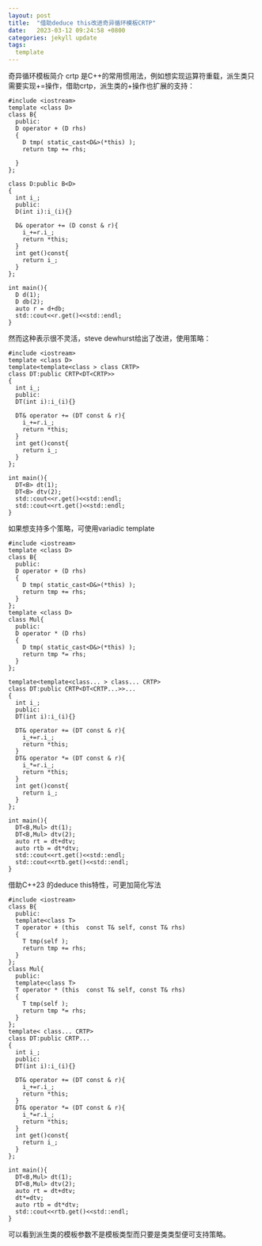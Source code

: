 ```yaml
---
layout: post
title:  "借助deduce this改进奇异循环模板CRTP"
date:   2023-03-12 09:24:58 +0800
categories: jekyll update
tags:
  template
---
```


奇异循环模板简介
crtp  是C++的常用惯用法，例如想实现运算符重载，派生类只需要实现+=操作，借助crtp，派生类的+操作也扩展的支持：

    #include <iostream>
    template <class D>
    class B{
      public:
      D operator + (D rhs)
      {
        D tmp( static_cast<D&>(*this) );
        return tmp += rhs;

      }
    };

    class D:public B<D>
    {
      int i_;
      public:
      D(int i):i_(i){}

      D& operator += (D const & r){
        i_+=r.i_;
        return *this;
      }
      int get()const{
        return i_;
      }
    };

    int main(){
      D d(1);
      D db(2);
      auto r = d+db;
      std::cout<<r.get()<<std::endl;
    }

然而这种表示很不灵活，steve  dewhurst给出了改进，使用策略：

    #include <iostream>
    template <class D>
    template<template<class > class CRTP>
    class DT:public CRTP<DT<CRTP>>
    {
      int i_;
      public:
      DT(int i):i_(i){}

      DT& operator += (DT const & r){
        i_+=r.i_;
        return *this;
      }
      int get()const{
        return i_;
      }
    };

    int main(){
      DT<B> dt(1);
      DT<B> dtv(2);
      std::cout<<r.get()<<std::endl;
      std::cout<<rt.get()<<std::endl;
    }

如果想支持多个策略，可使用variadic template

    #include <iostream>
    template <class D>
    class B{
      public:
      D operator + (D rhs)
      {
        D tmp( static_cast<D&>(*this) );
        return tmp += rhs;
      }
    };
    template <class D>
    class Mul{
      public:
      D operator * (D rhs)
      {
        D tmp( static_cast<D&>(*this) );
        return tmp *= rhs;
      }
    };

    template<template<class... > class... CRTP>
    class DT:public CRTP<DT<CRTP...>>...
    {
      int i_;
      public:
      DT(int i):i_(i){}

      DT& operator += (DT const & r){
        i_+=r.i_;
        return *this;
      }
      DT& operator *= (DT const & r){
        i_*=r.i_;
        return *this;
      }
      int get()const{
        return i_;
      }
    };

    int main(){
      DT<B,Mul> dt(1);
      DT<B,Mul> dtv(2);
      auto rt = dt+dtv;
      auto rtb = dt*dtv;
      std::cout<<rt.get()<<std::endl;
      std::cout<<rtb.get()<<std::endl;
    }

借助C++23 的deduce this特性，可更加简化写法

    #include <iostream>
    class B{
      public:
      template<class T>
      T operator + (this  const T& self, const T& rhs)
      {
        T tmp(self );
        return tmp += rhs;
      }
    };
    class Mul{
      public:
      template<class T>
      T operator * (this  const T& self, const T& rhs)
      {
        T tmp(self );
        return tmp *= rhs;
      }
    };
    template< class... CRTP>
    class DT:public CRTP...
    {
      int i_;
      public:
      DT(int i):i_(i){}

      DT& operator += (DT const & r){
        i_+=r.i_;
        return *this;
      }
      DT& operator *= (DT const & r){
        i_*=r.i_;
        return *this;
      }
      int get()const{
        return i_;
      }
    };

    int main(){
      DT<B,Mul> dt(1);
      DT<B,Mul> dtv(2);
      auto rt = dt+dtv;
      dt*=dtv;
      auto rtb = dt*dtv;
      std::cout<<rtb.get()<<std::endl;
    }

可以看到派生类的模板参数不是模板类型而只要是类类型便可支持策略。
